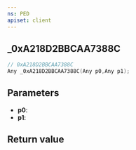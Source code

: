 ```yaml
---
ns: PED
apiset: client
---
```

## _0xA218D2BBCAA7388C

```c
// 0xA218D2BBCAA7388C
Any _0xA218D2BBCAA7388C(Any p0,Any p1);
```


## Parameters
* **p0**:
* **p1**:

## Return value